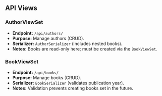## API Views

### AuthorViewSet
- **Endpoint:** `/api/authors/`
- **Purpose:** Manage authors (CRUD).
- **Serializer:** `AuthorSerializer` (includes nested books).
- **Notes:** Books are read-only here; must be created via the `BookViewSet`.

### BookViewSet
- **Endpoint:** `/api/books/`
- **Purpose:** Manage books (CRUD).
- **Serializer:** `BookSerializer` (validates publication year).
- **Notes:** Validation prevents creating books set in the future.
